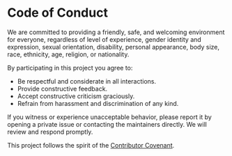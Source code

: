 ﻿# Code of Conduct

We are committed to providing a friendly, safe, and welcoming environment for everyone, regardless of level of experience, gender identity and expression, sexual orientation, disability, personal appearance, body size, race, ethnicity, age, religion, or nationality.

By participating in this project you agree to:

- Be respectful and considerate in all interactions.
- Provide constructive feedback.
- Accept constructive criticism graciously.
- Refrain from harassment and discrimination of any kind.

If you witness or experience unacceptable behavior, please report it by opening a private issue or contacting the maintainers directly. We will review and respond promptly.

This project follows the spirit of the [Contributor Covenant](https://www.contributor-covenant.org/).
